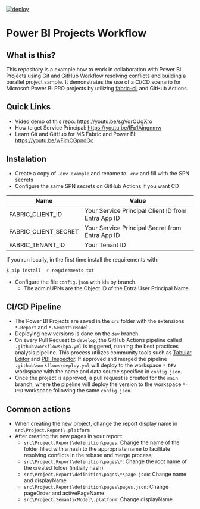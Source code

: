 [![deploy](https://github.com/alisonpezzott/merge_pbi_reports_sample/actions/workflows/deploy.yml/badge.svg)](https://github.com/alisonpezzott/merge_pbi_reports_sample/actions/workflows/deploy.yml)  
 

# Power BI Projects Workflow

## What is this?  

This repository is a example how to work in collaboration with Power BI Projects using Git and GitHub Workflow resolving conflicts and building a parallel project sample. 
It demonstrates the use of a CI/CD scenario for Microsoft Power BI PRO projects by utilizing [fabric-cli](https://aka.ms/fabric-cli) and GitHub Actions.  


## Quick Links  

- Video demo of this repo: https://youtu.be/sgVqrOUgXro  
- How to get Service Principal: https://youtu.be/IFp1Aingnmw  
- Learn Git and GitHub for MS Fabric and Power BI: https://youtu.be/wFimCGpndOc  


## Instalation 

- Create a copy of `.env.example` and rename to `.env`  and fill with the SPN secrets    
- Configure the same SPN secrets on GitHub Actions if you want CD


|Name|Value|  
|---|---|  
|FABRIC_CLIENT_ID|Your Service Principal Client ID from Entra App ID|  
|FABRIC_CLIENT_SECRET|Your Service Principal Secret from Entra App ID|  
|FABRIC_TENANT_ID|Your Tenant ID|  


If you run locally, in the first time install the requirements with:    

```bash
$ pip install -r requirements.txt  
```

- Configure  the file `config.json` with ids by branch.  
  - The  adminUPNs are the Object ID of the Entra User Principal Name.  


## CI/CD Pipeline  

- The Power BI Projects are saved in the `src` folder with the extensions `*.Report` and `*.SemanticModel`.  
- Deploying new versions is done on the `dev` branch.  
- On every Pull Request to `develop`, the GitHub Actions pipeline called `.github\workflows\bpa.yml` is triggered, running the best practices analysis pipeline. This process utilizes community tools such as [Tabular Editor](https://github.com/TabularEditor/) and [PBI-Inspector](https://github.com/NatVanG/PBI-InspectorV2). If approved and merged the pipeline `.github\workflows\deploy.yml`  will deploy to the workspace `*-DEV` workspace with the name and data source specified in `config.json`.  
 - Once the project is approved, a pull request is created for the `main` branch, where the pipeline will deploy the version to the workspace `*-PRD` workspace following the same `config.json`.  


## Common actions

- When creating the new project, change the report display name in `src\Project.Report\.platform`
- After creating the new pages in your report: 
  - `src\Project.Report\definition\pages`: Change the name of the folder filled with a hash to the appropriate name to facilitate resolving conflicts in the rebase and merge process;
  - `src\Project.Report\definition\pages\*`: Change the root name of the created folder (initially hash)
  - `src\Project.Report\definition\pages\*\page.json`: Change name and displayName
  - `src\Project.Report\definition\pages\pages.json`: Change pageOrder and activePageName
  - `src\Project.SemanticModel\.platform`: Change displayName





